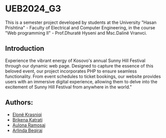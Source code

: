 # UEB2024_G3
This is a semester project developed by students at the University "Hasan Prishtina" - Faculty of Electrical and Computer Engineering, in the course "Web programming II" - Prof.Dhuratë Hyseni and Msc.Dalinë Vranvci.

## Introduction
Experience the vibrant energy of Kosovo's annual Sunny Hill Festival through our dynamic web page. Designed to capture the essence of this beloved event, our project incorporates PHP to ensure seamless functionality. From event schedules to ticket bookings, our website provides users with an immersive digital experience, allowing them to delve into the excitement of Sunny Hill Festival from anywhere in the world."


## Authors:
* [Elonë Krasniqi](https://github.com/elonekrasniqi)
* [Brikena Katrati](https://github.com/brikenakastrati)
* [Aulona Ramosaj](https://github.com/aulonaramosaj)
* [Arlinda Beqiraj](https://github.com/arlindabeqiraj)
